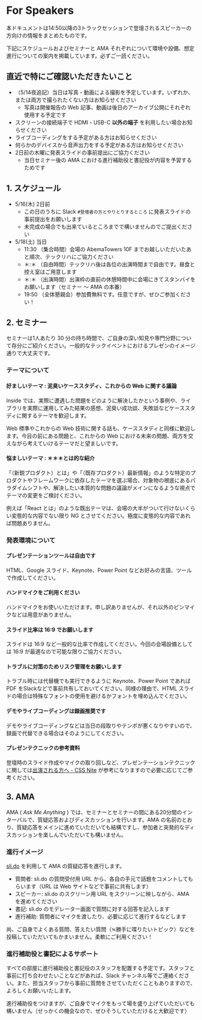 # For Speakers

本ドキュメントは14:50以降の3トラックセッションで登壇されるスピーカーの方向けの情報をまとめたものです。

下記にスケジュールおよびセミナーと AMA それぞれについて環境や設備、想定進行についての案内を掲載しています。必ずご一読ください。

## 直近で特にご確認いただきたいこと

- （5/14夜追記）当日は写真・動画による撮影を予定しています。いずれか、または両方で撮られたくない方はお知らせください
  - 写真は開催報告の Web 記事、動画は後日のアーカイブ公開にそれぞれ使用する予定です
- スクリーンの接続端子で HDMI・USB-C **以外の端子** を利用したい場合お知らせください
- ライブコーディングをする予定がある方はお知らせください
- 何らかのデバイスから音声出力をする予定がある方はお知らせください
- 2日前の木曜に発表スライドの事前提出にご協力ください
  - 当日セミナー後の AMA における進行補助役と書記役が内容を予習するためです

## 1. スケジュール

- 5/16(木) 2日前
  - この日のうちに Slack `#登壇者の方とやりとりするところ` に発表スライドの事前提出をお願いします
  - 未完成の場合でも出来ているところまでで構いませんのでご提出ください
- 5/18(土) 当日
  - 11:30 （集合時間）会場の AbemaTowers 10F までお越しいただいたあと順次、テックリハにご協力ください
  - ＊:＊ （自由時間）テックリハ後は各位の出演時間まで自由です。昼食と控え室はご用意します
  - ＊:＊ （出演時間）出演枠の直前の休憩時間中に会場にきてスタンバイをお願いします（セミナー 〜 AMA の本番）
  - 19:50 （全体懇親会）参加費無料です。任意ですが、ぜひご参加ください！

## 2. セミナー

セミナーは1人あたり 30 分の持ち時間で、ご自身の深い知見や専門分野について存分にご紹介ください。一般的なテックイベントにおけるプレゼンのイメージ通りで大丈夫です。

### テーマについて

#### 好ましいテーマ : 泥臭いケーススタディ、これからの Web に関する議論

Inside では、実際に遭遇した問題をどのように解決したかという事例や、ライブラリを実際に運用してみた結果の感想、泥臭い成功談、失敗談などケーススタディに関するテーマを歓迎します。

Web 標準やこれからの Web 技術に関する話も、ケーススタディと同様に歓迎します。今目の前にある問題と、これからの Web における未来の問題、両方を交えながら考えていけるテーマだと望ましいです。

#### 悩ましいテーマ : ＊＊＊とは的な紹介

「（新鋭プロダクト）とは」や「（既存プロダクト）最新情報」のような特定のプロダクトやフレームワークに依存したテーマを選ぶ場合、対象物の根底にあるパラダイムシフトや、解決したい本質的な問題の議論がメインになるような視点でテーマの変更をご検討ください。

例えば「React とは」のような既出テーマは、会場の大半がついて行けないくらい変態的な内容でない限り NG とさせてください。極度に変態的な内容であれば問題ありません。

### 発表環境について

#### プレゼンテーションツールは自由です

HTML、Google スライド、Keynote、Power Point などお好みの言語、ツールで作成してください。

#### ハンドマイクをご利用ください

ハンドマイクをお使いいただけます。申し訳ありませんが、それ以外のピンマイクなどは用意がありません。

#### スライド比率は 16:9 でお願いします

スライドは 16:9 など一般的な比率で作成してください。今回の会場設備としては 16:9 が最適なので可能な限りご協力ください。

#### トラブルに対策のためリスク管理をお願いします

トラブル時には代替機でも実行できるように Keynote、Power Point であれば PDF をSlackなどで事前共有しておいてください。同様の理由で、HTML スライドの場合は特殊なフォントの使用を避けるかフォントを埋め込んでください。

#### デモやライブコーディングは録画推奨です

デモやライブコーディングなどは当日の段取りやテンポが悪くなりやすいので、録画で代替できる場合はそのようにしてください。

#### プレゼンテクニックの参考資料

登壇時のスライド作成やマイクの取り回しなど、プレゼンテーションテクニックに関しては[出演される方へ - CSS Nite](http://cssnite.jp/archives/4speakers.html) が参考になりますので必要に応じてご参考ください。

## 3. AMA

AMA ( _Ask Me Anything_ ) では、セミナーとセミナーの間にある20分間のインターバルで、質疑応答およびディスカッションを行います。AMA の名前のとおり、質疑応答をメインに進めていただいても結構ですし、参加者と突発的なディスカッションを楽しんでいただいても構いません。

### 進行イメージ

[sli.do](https://www.sli.do) を利用して AMA の質疑応答を進行します。

- 質問者: sli.do の質問受付用 URL から、各自の手元で話題をコメントしてもらいます（URL は Web サイトなどで事前に共有します）
- スピーカー: sli.do のスクリーン用 URL をスクリーンに映しながら、AMA を進めてください
- 書記: sli.do のモデレーター画面で質問に対する回答を記入します
- 進行補助: 質問者にマイクを渡したり、必要に応じて進行するなどします

尚、ご自身でよくある質問、答えたい質問（≒勝手に喋りたいトピック）などを投稿していただいてもかまいません。柔軟にご利用ください！

### 進行補助役と書記によるサポート

すべての部屋に進行補助役と書記役のスタッフを配置する予定です。スタッフと事前に打ち合わせたいことなどがあれば、Slack チャンネル等でご連絡ください。また、担当スタッフから事前に質問をさせていただくこともありますので、よろしくお願いいたします。

進行補助役をつけますが、ご自身でマイクをもって場を盛り上げていただいても構いません（せっかくの機会なので、ぜひそうしていただけると大歓迎です）
